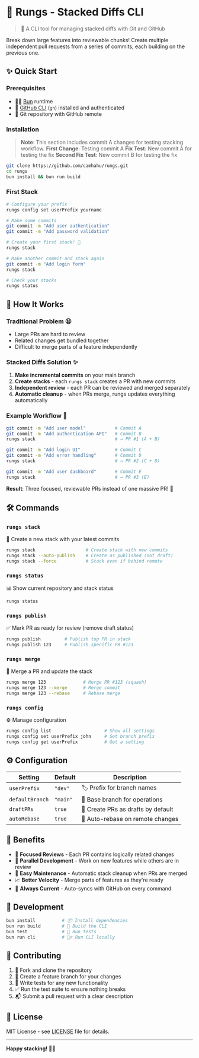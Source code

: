 # 🥞 Rungs - Stacked Diffs CLI

> 🚀 A CLI tool for managing stacked diffs with Git and GitHub

Break down large features into reviewable chunks! Create multiple independent pull requests from a series of commits, each building on the previous one.

## ✨ Quick Start

### Prerequisites
- 🏃‍♂️ [Bun](https://bun.sh) runtime
- 🐙 [GitHub CLI](https://cli.github.com/) (`gh`) installed and authenticated
- 📂 Git repository with GitHub remote

### Installation

> **Note**: This section includes commit A changes for testing stacking workflow.
> **First Change**: Testing commit A
> **Fix Test**: New commit A for testing the fix
> **Second Fix Test**: New commit B for testing the fix
```bash
git clone https://github.com/camhahu/rungs.git
cd rungs
bun install && bun run build
```

### First Stack
```bash
# Configure your prefix
rungs config set userPrefix yourname

# Make some commits
git commit -m "Add user authentication"
git commit -m "Add password validation"

# Create your first stack! 🎉
rungs stack

# Make another commit and stack again
git commit -m "Add login form"
rungs stack

# Check your stacks
rungs status
```

## 🎯 How It Works

### Traditional Problem 😫
- Large PRs are hard to review
- Related changes get bundled together
- Difficult to merge parts of a feature independently

### Stacked Diffs Solution ✨
1. **Make incremental commits** on your main branch
2. **Create stacks** - each `rungs stack` creates a PR with new commits
3. **Independent review** - each PR can be reviewed and merged separately
4. **Automatic cleanup** - when PRs merge, rungs updates everything automatically

### Example Workflow 📝
```bash
git commit -m "Add user model"           # Commit A
git commit -m "Add authentication API"   # Commit B
rungs stack                              # → PR #1 (A + B)

git commit -m "Add login UI"             # Commit C  
git commit -m "Add error handling"       # Commit D
rungs stack                              # → PR #2 (C + D)

git commit -m "Add user dashboard"       # Commit E
rungs stack                              # → PR #3 (E)
```

**Result**: Three focused, reviewable PRs instead of one massive PR! 🎊

## 🛠️ Commands

### `rungs stack` 
🚀 Create a new stack with your latest commits
```bash
rungs stack                   # Create stack with new commits
rungs stack --auto-publish    # Create as published (not draft)
rungs stack --force           # Stack even if behind remote
```

### `rungs status`
📊 Show current repository and stack status
```bash
rungs status
```

### `rungs publish`
✅ Mark PR as ready for review (remove draft status)
```bash
rungs publish         # Publish top PR in stack
rungs publish 123     # Publish specific PR #123
```

### `rungs merge`
🔀 Merge a PR and update the stack
```bash
rungs merge 123              # Merge PR #123 (squash)
rungs merge 123 --merge      # Merge commit
rungs merge 123 --rebase     # Rebase merge
```

### `rungs config`
⚙️ Manage configuration
```bash
rungs config list                    # Show all settings
rungs config set userPrefix john     # Set branch prefix
rungs config get userPrefix          # Get a setting
```

## ⚙️ Configuration

| Setting | Default | Description |
|---------|---------|-------------|
| `userPrefix` | `"dev"` | 🏷️ Prefix for branch names |
| `defaultBranch` | `"main"` | 🌿 Base branch for operations |
| `draftPRs` | `true` | 📝 Create PRs as drafts by default |
| `autoRebase` | `true` | 🔄 Auto-rebase on remote changes |

## 🎉 Benefits

- 🎯 **Focused Reviews** - Each PR contains logically related changes
- 🚀 **Parallel Development** - Work on new features while others are in review
- 🔧 **Easy Maintenance** - Automatic stack cleanup when PRs are merged
- 📈 **Better Velocity** - Merge parts of features as they're ready
- 🔄 **Always Current** - Auto-syncs with GitHub on every command

## 🧪 Development

```bash
bun install          # 📦 Install dependencies
bun run build        # 🔨 Build the CLI
bun test             # 🧪 Run tests
bun run cli          # 🏃‍♂️ Run CLI locally
```

## 🤝 Contributing

1. 🍴 Fork and clone the repository
2. 🌿 Create a feature branch for your changes
3. 🧪 Write tests for any new functionality
4. ✅ Run the test suite to ensure nothing breaks
5. 📬 Submit a pull request with a clear description

## 📄 License

MIT License - see [LICENSE](LICENSE) file for details.

---

**Happy stacking! 🥞✨**
